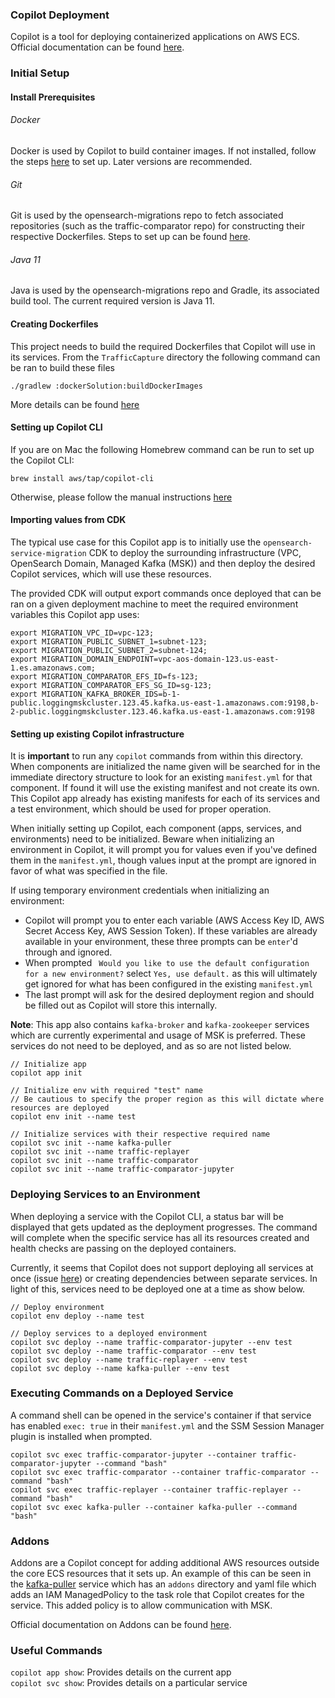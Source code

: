 ### Copilot Deployment
Copilot is a tool for deploying containerized applications on AWS ECS. Official documentation can be found [here](https://aws.github.io/copilot-cli/docs/overview/).

### Initial Setup

#### Install Prerequisites

###### Docker
Docker is used by Copilot to build container images. If not installed, follow the steps [here](https://docs.docker.com/engine/install/) to set up. Later versions are recommended.
###### Git
Git is used by the opensearch-migrations repo to fetch associated repositories (such as the traffic-comparator repo) for constructing their respective Dockerfiles. Steps to set up can be found [here](https://github.com/git-guides/install-git).
###### Java 11
Java is used by the opensearch-migrations repo and Gradle, its associated build tool. The current required version is Java 11.

#### Creating Dockerfiles
This project needs to build the required Dockerfiles that Copilot will use in its services. From the `TrafficCapture` directory the following command can be ran to build these files
```
./gradlew :dockerSolution:buildDockerImages
```
More details can be found [here](../../TrafficCapture/dockerSolution/README.md)

#### Setting up Copilot CLI
If you are on Mac the following Homebrew command can be run to set up the Copilot CLI:
```
brew install aws/tap/copilot-cli
```
Otherwise, please follow the manual instructions [here](https://aws.github.io/copilot-cli/docs/getting-started/install/)


#### Importing values from CDK
The typical use case for this Copilot app is to initially use the `opensearch-service-migration` CDK to deploy the surrounding infrastructure (VPC, OpenSearch Domain, Managed Kafka (MSK)) and then deploy the desired Copilot services, which will use these resources.

The provided CDK will output export commands once deployed that can be ran on a given deployment machine to meet the required environment variables this Copilot app uses:
```
export MIGRATION_VPC_ID=vpc-123;
export MIGRATION_PUBLIC_SUBNET_1=subnet-123;
export MIGRATION_PUBLIC_SUBNET_2=subnet-124;
export MIGRATION_DOMAIN_ENDPOINT=vpc-aos-domain-123.us-east-1.es.amazonaws.com;
export MIGRATION_COMPARATOR_EFS_ID=fs-123;
export MIGRATION_COMPARATOR_EFS_SG_ID=sg-123;
export MIGRATION_KAFKA_BROKER_IDS=b-1-public.loggingmskcluster.123.45.kafka.us-east-1.amazonaws.com:9198,b-2-public.loggingmskcluster.123.46.kafka.us-east-1.amazonaws.com:9198
```

#### Setting up existing Copilot infrastructure

It is **important** to run any `copilot` commands from within this directory. When components are initialized the name given will be searched for in the immediate directory structure to look for an existing `manifest.yml` for that component. If found it will use the existing manifest and not create its own. This Copilot app already has existing manifests for each of its services and a test environment, which should be used for proper operation.

When initially setting up Copilot, each component (apps, services, and environments) need to be initialized. Beware when initializing an environment in Copilot, it will prompt you for values even if you've defined them in the `manifest.yml`, though values input at the prompt are ignored in favor of what was specified in the file.

If using temporary environment credentials when initializing an environment:
* Copilot will prompt you to enter each variable (AWS Access Key ID, AWS Secret Access Key, AWS Session Token). If these variables are already available in your environment, these three prompts can be `enter`'d through and ignored. 
* When prompted ` Would you like to use the default configuration for a new environment?` select `Yes, use default.` as this will ultimately get ignored for what has been configured in the existing `manifest.yml`
* The last prompt will ask for the desired deployment region and should be filled out as Copilot will store this internally.

**Note**: This app also contains `kafka-broker` and `kafka-zookeeper` services which are currently experimental and usage of MSK is preferred. These services do not need to be deployed, and as so are not listed below.
```
// Initialize app
copilot app init

// Initialize env with required "test" name
// Be cautious to specify the proper region as this will dictate where resources are deployed
copilot env init --name test

// Initialize services with their respective required name
copilot svc init --name kafka-puller
copilot svc init --name traffic-replayer
copilot svc init --name traffic-comparator
copilot svc init --name traffic-comparator-jupyter

```

### Deploying Services to an Environment
When deploying a service with the Copilot CLI, a status bar will be displayed that gets updated as the deployment progresses. The command will complete when the specific service has all its resources created and health checks are passing on the deployed containers.

Currently, it seems that Copilot does not support deploying all services at once (issue [here](https://github.com/aws/copilot-cli/issues/3474)) or creating dependencies between separate services. In light of this, services need to be deployed one at a time as show below.

```
// Deploy environment
copilot env deploy --name test

// Deploy services to a deployed environment
copilot svc deploy --name traffic-comparator-jupyter --env test
copilot svc deploy --name traffic-comparator --env test
copilot svc deploy --name traffic-replayer --env test
copilot svc deploy --name kafka-puller --env test
```

### Executing Commands on a Deployed Service

A command shell can be opened in the service's container if that service has enabled `exec: true` in their `manifest.yml` and the SSM Session Manager plugin is installed when prompted.
```
copilot svc exec traffic-comparator-jupyter --container traffic-comparator-jupyter --command "bash"
copilot svc exec traffic-comparator --container traffic-comparator --command "bash"
copilot svc exec traffic-replayer --container traffic-replayer --command "bash"
copilot svc exec kafka-puller --container kafka-puller --command "bash"
```

### Addons

Addons are a Copilot concept for adding additional AWS resources outside the core ECS resources that it sets up. An example of this can be seen in the [kafka-puller](kafka-puller/addons/taskRole.yml) service which has an `addons` directory and yaml file which adds an IAM ManagedPolicy to the task role that Copilot creates for the service. This added policy is to allow communication with MSK.

Official documentation on Addons can be found [here](https://aws.github.io/copilot-cli/docs/developing/addons/workload/).

### Useful Commands

`copilot app show`: Provides details on the current app \
`copilot svc show`: Provides details on a particular service
